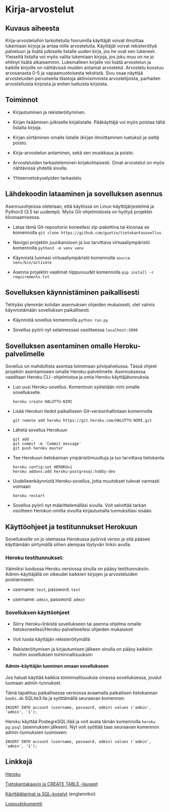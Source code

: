 # Kirja-arvostelut

## Kuvaus aiheesta 

Kirja-arvosteluihin tarkoitetulla foorumilla käyttäjät voivat ilmoittaa lukemiaan kirjoja ja antaa niille arvosteluita. Käyttäjät voivat rekisteröityä palveluun ja lisätä julkiselle listalle uuden kirja, jos he ovat sen lukeneet. Yleiseltä listalta voi myös valita lukemiaan kirjoja, jos joku muu on ne jo ehtinyt lisätä aikaisemmin. Lukemalleen kirjalle voi lisätä arvostelun ja kaikille kirjoille on nähtävissä muiden antamat arvostelut. Arvostelu koostuu arvosanasta 0-5 ja vapaamuotoisesta tekstistä. Sivu osaa näyttää arvosteluiden perusteella tilastoja aktiivisimmista arvostelijoista, parhaiten arvostelluista kirjoista ja eniten luetuista kirjoista.

## Toiminnot 

* Kirjautuminen ja rekisteröityminen.

* Kirjan lisääminen julkiselle kirjalistalle. Pääkäyttäjä voi myös poistaa tältä listalta kirjoja.

* Kirjan siirtäminen omalle listalle (kirjan ilmoittaminen luetuksi) ja sieltä poisto.

* Kirja-arvostelun antaminen, sekä sen muokkaus ja poisto.

* Arvosteluiden tarkasteleminen kirjakohtaisesti. Omat arvostelut on myös nähtävissä yhdellä sivulla.

* Yhteenvetokyselyiden tarkastelu

## Lähdekoodin lataaminen ja sovelluksen asennus

Asennusohjeissa oletetaan, että käytössä on Linux-käyttöjärjestelmä ja Python3 (3.5 tai uudempi). Myös Git-ohjelmistosta on hyötyä projektin kloonaamisessa.

* Lataa tämä Git-repositorio koneellesi zip-pakettina tai kloonaa se komennolla `git clone https://github.com/guotin/tietokantasovellus`

* Navigoi projektin juurikansioon ja luo tarvittava virtuaaliympäristö komennolla `python3 -m venv venv`

* Käynnistä luomasi virtuaaliympäristö komennolla `source venv/bin/activate`

* Asenna projektin vaatimat riippuvuudet komennolla `pip install -r requirements.txt`

## Sovelluksen käynnistäminen paikallisesti

Tehtyäsi ylemmän kohdan asennuksen ohjeiden mukaisesti, olet valmis käynnistämään sovelluksen paikallisesti.

* Käynnistä sovellus komennolla `python run.py`

* Sovellus pyörii nyt selaimessasi osoitteessa `localhost:5000`

## Sovelluksen asentaminen omalle Heroku-palvelimelle

Sovellus on mahdollista asentaa toimimaan pilvipalvelussa. Tässä ohjeet projektin asentamiseen omalle Heroku-palvelimelle. Asennuksessa vaaditaan Heroku CLI -ohjelmistoa ja omia Heroku käyttäjätunnuksia.

* Luo uusi Heroku-sovellus. Komentoon syötetään nimi omalle sovellukselle.

  ```
  heroku create HALUTTU-NIMI
  ```

* Lisää Herokun tiedot paikalliseen Git-versionhallintaan komennolla

  ```
  git remote add heroku https://git.heroku.com/HALUTTU-NIMI.git
  ```

* Lähetä sovellus Herokuun

  ```
  git add .
  git commit -m 'Commit message'
  git push heroku master
  ```
* Tee Herokuun tietokannan ympäristömuuttuja ja luo tarvittava tietokanta
  ```
  heroku config:set HEROKU=1
  heroku addons:add heroku-postgresql:hobby-dev
  ```
* Uudelleenkäynnistä Heroku-sovellus, jotta muutokset tulevat varmasti voimaan
  ```
  heroku restart
  ```
* Sovellus pyörii nyt määrittelemälläsi sivulla. Voit selvittää tarkan osoitteen Herokun omilta sivuilta kirjautumalla tunnuksillasi sisään.



## Käyttöohjeet ja testitunnukset Herokuun

Sovellukselle on jo olemassa Herokussa pyörivä versio ja sitä pääsee käyttämään siirtymällä siihen alempaa löytyvän linkin avulla.

### Heroku testitunnukset:

Valmiiksi luodussa Heroku versiossa sinulla on pääsy testitunnuksiin. Admin-käyttäjällä on oikeudet kaikkien kirjojen ja arvosteluiden poistamiseen.

* username: `test`, password: `test`

* username: `admin`, password: `admin`


### Sovelluksen käyttöohjeet

* Siirry Heroku-linkistä sovellukseen tai asenna ohjelma omalle tietokoneellesi/Heroku-palvelimellesi ohjeiden mukaisesti

* Voit luoda käyttäjän rekisteröitymällä

* Rekisteröitymisen ja kirjautumisen jälkeen sinulla on pääsy kaikkiin muihin sovelluksen toiminnallisuuksiin 

#### Admin-käyttäjän luominen omaan sovellukseen

Jos haluat käyttää kaikkia toiminnallisuuksia omassa sovelluksessa, joudut luomaan admin-tunnukset.

Tämä tapahtuu paikallisessa versiossa avaamalla paikallisen tietokannan `books.db` SQLite3:lla ja syöttämällä seuraavan komennon:

```
INSERT INTO account (username, password, admin) values ('admin', 'admin', '1');
```

Heroku käyttää PostegreSQL:llää ja voit avata tämän komennolla `heroku pg:psql` (asennuksen jälkeen). Nyt voit syöttää taas seuraavan komennon admin-tunnuksien luomiseen:

```
INSERT INTO account (username, password, admin) values ('admin', 'admin', '1');
```


## Linkkejä

[Heroku](https://enigmatic-lake-26343.herokuapp.com/)

[Tietokantakaavio ja CREATE TABLE -lauseet](https://github.com/guotin/tietokantasovellus/blob/master/documentation/database_documentation.md)

[Käyttäjätarinat ja SQL-kyselyt](https://github.com/guotin/tietokantasovellus/blob/master/documentation/user_stories.md) (englanniksi)

[Loppudokumentti](https://github.com/guotin/tietokantasovellus/blob/master/documentation/conclusion.md)
